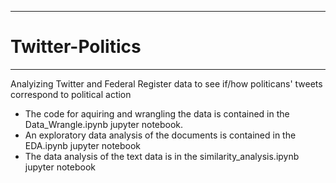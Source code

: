 ****
# Twitter-Politics
****
<p>
	Analyizing Twitter and Federal Register data to see if/how politicans' tweets correspond to political action
<ul>
	<li>The code for aquiring and wrangling the data is contained in the Data_Wrangle.ipynb jupyter notebook. </li>
	<li>An exploratory data analysis of the documents is contained in the EDA.ipynb jupyter notebook</li>
	<li>The data analysis of the text data is in the similarity_analysis.ipynb jupyter notebook</li>
</ul>
</p>
